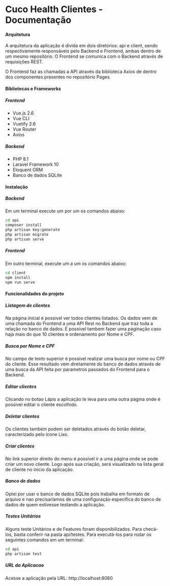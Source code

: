 # Cuco Health Clientes - Documentação

#### Arquitetura
A arquitetura da aplicação é divida em dois diretórios: api e client, sendo respectivamente responsáveis pelo Backend e Frontend, ambas dentro de um mesmo repositório. O Frontend se comunica com o Backend através de requisições REST. 

O Frontend faz as chamadas a API através da biblioteca Axios de dentro dos componentes presentes no 
repositório Pages. 

#### Bibliotecas e Frameworks
##### Frontend
- Vue.js 2.6
- Vue CLI
- Vuetify 2.6
- Vue Router
- Axios
##### Backend
- PHP 8.1
- Laravel Framework 10
- Eloquent ORM
- Banco de dados SQLite

#### Instalação

##### Backend
Em um terminal execute um por um os comandos abaixo:
```sh
cd api
composer install
php artisan key:generate
php artisan migrate
php artisan serve
```

##### Frontend
Em outro terminal, execute um a um os comandos abaixo:
```sh
cd client
npm install
npm run serve
```

#### Funcionalidades do projeto
##### Listagem de clientes
Na página inicial é possivel ver todos clientes listados. Os dados vem de uma chamada do Frontend  a uma API Rest no Backend que traz toda a relação no banco de dados. É possivel tambem fazer uma paginação caso haja mais do que 10 clientes e ordenamento por Nome e CPF.

##### Busca por Nome e CPF
No campo de texto superior é possível realizar uma busca por nome ou CPF do cliente. Esse resultado vem diretamente do banco de dados através de uma busca da API feita por parametros passados do Frontend para o Backend.

##### Editar clientes
Clicando no botao Lápis a aplicação te leva para uma outra página onde é possivel editar o cliente escolhido.

##### Deletar clientes
Os clientes também podem ser deletados através do botão deletar, caracterizado pelo ícone Lixo. 

##### Criar clientes
No link superior direito do menu é possível ir a uma página onde se pode criar um novo cliente. Logo após sua criação, será visualizado na lista geral de cliente no inicio da aplicação.

##### Banco de dados
Optei por usar o banco de dados SQLite pois trabalha em formato de arquivo e nao precisaríamos de uma configuração específica do banco de dados de quem estivesse testando a aplicação. 

##### Testes Unitários
Alguns teste Unitários e de Features foram disponibilizados. Para checá-los, basta conferir na pasta api/testes. Para executá-los para rodar os seguintes comandos em um terminal: 
```sh 
cd api
php artisan test
```

##### URL da Aplicacao
Acesse a aplicação pela URL: http://localhost:8080 
